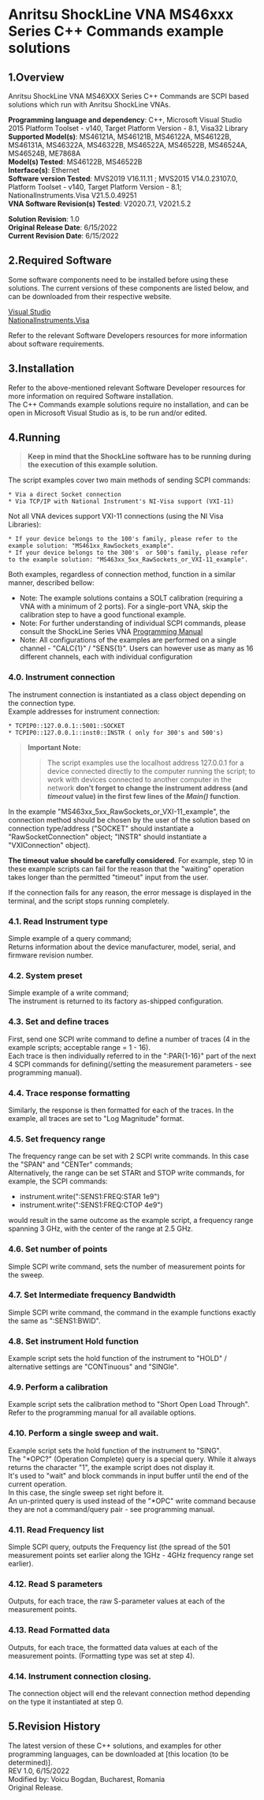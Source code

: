 # Anritsu ShockLine VNA MS46xxx Series C++ Commands example solutions

## 1.Overview
Anritsu ShockLine VNA MS46XXX Series C++ Commands are SCPI based solutions which run with Anritsu ShockLine VNAs.

**Programming language and dependency**: C++, Microsoft Visual Studio 2015 Platform Toolset - v140, Target Platform Version - 8.1, Visa32 Library  
**Supported Model(s)**: MS46121A, MS46121B, MS46122A, MS46122B, MS46131A, MS46322A, MS46322B, MS46522A, MS46522B, MS46524A, MS46524B, ME7868A  
**Model(s) Tested**: MS46122B, MS46522B  
**Interface(s)**: Ethernet  
**Software version Tested**: MVS2019 V16.11.11 ; MVS2015 V14.0.23107.0, Platform Toolset - v140, Target Platform Version - 8.1; NationalInstruments.Visa V21.5.0.49251  
**VNA Software Revision(s) Tested**: V2020.7.1, V2021.5.2  

**Solution Revision**: 1.0  
**Original Release Date**: 6/15/2022  
**Current Revision Date**: 6/15/2022

## 2.Required Software
Some software components need to be installed before using these solutions. The current versions of these components are listed below, and can be downloaded from their respective website.

[Visual Studio](https://visualstudio.microsoft.com/downloads/)  
[NationalInstruments.Visa](https://www.ni.com/ro-ro/support/downloads/drivers/download.ni-visa.html)

Refer to the relevant Software Developers resources for more information about software requirements.

## 3.Installation
Refer to the above-mentioned relevant Software Developer resources for more information on required Software installation.  
The C++ Commands example solutions require no installation, and can be open in Microsoft Visual Studio as is, to be run and/or edited.

## 4.Running

>  **Keep in mind that the ShockLine software has to be running during the execution of this example solution.**

The script examples cover two main methods of sending SCPI commands:

    * Via a direct Socket connection
    * Via TCP/IP with National Instrument's NI-Visa support (VXI-11)

Not all VNA devices support VXI-11 connections (using the NI Visa Libraries):

    * If your device belongs to the 100's family, please refer to the example solution: "MS461xx_RawSockets_example".
    * If your device belongs to the 300's  or 500's family, please refer to the example solution: "MS463xx_5xx_RawSockets_or_VXI-11_example".

Both examples, regardless of connection method, function in a similar manner, described bellow:
* Note: The example solutions contains a SOLT calibration (requiring a VNA with a minimum of 2 ports). For a single-port VNA, skip the calibration step to have a good functional example.
* Note: For further understanding of individual SCPI commands, please consult the ShockLine Series VNA [Programming Manual](https://dl.cdn-anritsu.com/en-us/test-measurement/files/Manuals/Programming-Manual/10410-00746AA.pdf)
* Note: All configurations of the examples are performed on a single channel - "CALC{1}" / "SENS{1}". Users can however use as many as 16 different channels, each with individual configuration

### 4.0. Instrument connection

The instrument connection is instantiated as a class object depending on the connection type.  
Example addresses for instrument connection:

    * TCPIP0::127.0.0.1::5001::SOCKET
    * TCPIP0::127.0.0.1::inst0::INSTR ( only for 300's and 500's)

> **Important Note:**
>> The script examples use the localhost address 127.0.0.1 for a device connected directly to the computer running the script; to work with devices connected to another computer in the network **don't forget to change the instrument address (and *timeout* value) in the first few lines of the *Main()* function**.

In the example "MS463xx_5xx_RawSockets_or_VXI-11_example", the connection method should be chosen by the user of the solution based on connection type/address ("SOCKET" should instantiate a "RawSocketConnection" object; "INSTR" should instantiate a "VXIConnection" object).

**The timeout value should be carefully considered**. For example, step 10 in these example scripts can fail for the reason that the "waiting" operation takes longer than the permitted "timeout" input from the user.

If the connection fails for any reason, the error message is displayed in the terminal, and the script stops running completely.

### 4.1. Read Instrument type
Simple example of a query command;  
Returns information about the device manufacturer, model, serial, and firmware revision number.

### 4.2. System preset
Simple example of a write command;  
The instrument is returned to its factory as-shipped configuration.

### 4.3. Set and define traces
First, send one SCPI write command to define a number of traces (4 in the example scripts; acceptable range = 1 - 16).  
Each trace is then individually referred to in the ":PAR{1-16}" part of the next 4 SCPI commands for defining(/setting the measurement parameters - see programming manual).

### 4.4. Trace response formatting
Similarly, the response is then formatted for each of the traces. In the example, all traces are set to "Log Magnitude" format.

### 4.5. Set frequency range
The frequency range can be set with 2 SCPI write commands. In this case the "SPAN" and "CENTer" commands;  
Alternatively, the range can be set STARt and STOP write commands, for example, the SCPI commands:

* instrument.write(":SENS1:FREQ:STAR 1e9")
* instrument.write(":SENS1:FREQ:CTOP 4e9")

would result in the same outcome as the example script, a frequency range spanning 3 GHz, with the center of the range at 2.5 GHz.

### 4.6. Set number of points
Simple SCPI write command, sets the number of measurement points for the sweep.

### 4.7. Set Intermediate frequency Bandwidth
Simple SCPI write command, the command in the example functions exactly the same as ":SENS1:BWID".

### 4.8. Set instrument Hold function
Example script sets the hold function of the instrument to "HOLD" / alternative settings are "CONTinuous" and "SINGle".

### 4.9. Perform a calibration
Example script sets the calibration method to "Short Open Load Through".  
Refer to the programming manual for all available options.

### 4.10. Perform a single sweep and wait.
Example script sets the hold function of the instrument to "SING".  
The "*OPC?" (Operation Complete) query is a special query. While it always returns the character "1", the example script does not display it.  
It's used to "wait" and block commands in input buffer until the end of the current operation.  
In this case, the single sweep set right before it.  
An un-printed query is used instead of the "*OPC" write command because they are not a command/query pair - see programming manual.

### 4.11. Read Frequency list
Simple SCPI query, outputs the Frequency list (the spread of the 501 measurement points set earlier along the 1GHz - 4GHz frequency range set earlier).

### 4.12. Read S parameters
Outputs, for each trace, the raw S-parameter values at each of the measurement points.

### 4.13. Read Formatted data
Outputs, for each trace, the formatted data values at each of the measurement points. (Formatting type was set at step 4).

### 4.14. Instrument connection closing.
The connection object will end the relevant connection method depending on the type it instantiated at step 0.

## 5.Revision History
The latest version of these C++ solutions, and examples for other programming languages, can be downloaded at [this location (to be determined)].  
REV 1.0, 6/15/2022  
Modified by: Voicu Bogdan, Bucharest, Romania  
Original Release. 